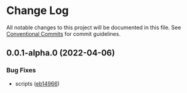 # Change Log

All notable changes to this project will be documented in this file.
See [Conventional Commits](https://conventionalcommits.org) for commit guidelines.

## 0.0.1-alpha.0 (2022-04-06)

### Bug Fixes

- scripts ([eb14966](https://github.com/dsoaress/microservices/commit/eb149666cec28e39f4bace9160be9eba74f3cb6e))
